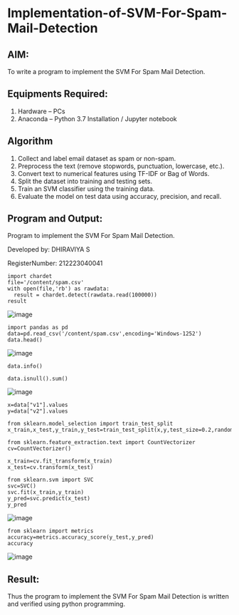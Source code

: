# Implementation-of-SVM-For-Spam-Mail-Detection

## AIM:
To write a program to implement the SVM For Spam Mail Detection.

## Equipments Required:
1. Hardware – PCs
2. Anaconda – Python 3.7 Installation / Jupyter notebook

## Algorithm

1. Collect and label email dataset as spam or non-spam.
2. Preprocess the text (remove stopwords, punctuation, lowercase, etc.).
3. Convert text to numerical features using TF-IDF or Bag of Words.
4. Split the dataset into training and testing sets.
5. Train an SVM classifier using the training data.
6. Evaluate the model on test data using accuracy, precision, and recall.


## Program and Output:

Program to implement the SVM For Spam Mail Detection.

Developed by: DHIRAVIYA S

RegisterNumber:  212223040041

```
import chardet
file='/content/spam.csv'
with open(file,'rb') as rawdata:
  result = chardet.detect(rawdata.read(100000))
result
```
![image](https://github.com/user-attachments/assets/f5bf51f8-e365-448e-83b1-3054d29683c9)

```
import pandas as pd
data=pd.read_csv('/content/spam.csv',encoding='Windows-1252')
data.head()
```
![image](https://github.com/user-attachments/assets/82eced06-3789-4260-810a-9bf630992302)

```
data.info()

data.isnull().sum()
```
![image](https://github.com/user-attachments/assets/1f735b99-d65b-4f71-9fc3-77580615607d)

```
x=data["v1"].values
y=data["v2"].values

from sklearn.model_selection import train_test_split
x_train,x_test,y_train,y_test=train_test_split(x,y,test_size=0.2,random_state=0)

from sklearn.feature_extraction.text import CountVectorizer
cv=CountVectorizer()

x_train=cv.fit_transform(x_train)
x_test=cv.transform(x_test)

from sklearn.svm import SVC
svc=SVC()
svc.fit(x_train,y_train)
y_pred=svc.predict(x_test)
y_pred
```
![image](https://github.com/user-attachments/assets/4fbd6fbb-1e84-4463-881b-ea440983eaa4)


```
from sklearn import metrics
accuracy=metrics.accuracy_score(y_test,y_pred)
accuracy
```
![image](https://github.com/user-attachments/assets/2f8f8764-2fd2-47e7-8743-0350d902091f)


## Result:
Thus the program to implement the SVM For Spam Mail Detection is written and verified using python programming.
